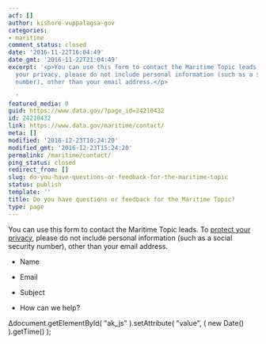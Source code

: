 ```yaml
---
acf: []
author: kishore-vuppalagsa-gov
categories:
- maritime
comment_status: closed
date: '2016-11-22T16:04:49'
date_gmt: '2016-11-22T21:04:49'
excerpt: '<p>You can use this form to contact the Maritime Topic leads. To protect
  your privacy, please do not include personal information (such as a social security
  number), other than your email address.</p>

  '
featured_media: 0
guid: https://www.data.gov/?page_id=24210432
id: 24210432
link: https://www.data.gov/maritime/contact/
meta: []
modified: '2016-12-23T10:24:20'
modified_gmt: '2016-12-23T15:24:20'
permalink: /maritime/contact/
ping_status: closed
redirect_from: []
slug: do-you-have-questions-or-feedback-for-the-maritime-topic
status: publish
template: ''
title: Do you have questions or feedback for the Maritime Topic?
type: page
---
```

You can use this form to contact the Maritime Topic leads. To [protect your privacy,](http://www.data.gov/privacy-policy) please do not include personal information (such as a social security number), other than your email address.



 













* Name


* Email




* Subject




* How can we help?








Δdocument.getElementById( "ak\_js" ).setAttribute( "value", ( new Date() ).getTime() );


